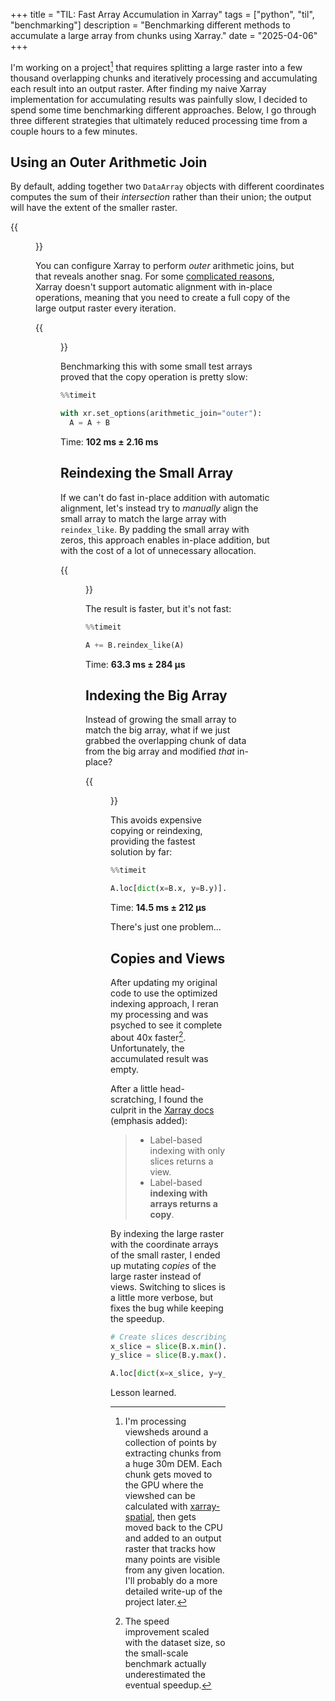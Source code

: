 +++
title = "TIL: Fast Array Accumulation in Xarray"
tags = ["python", "til", "benchmarking"]
description = "Benchmarking different methods to accumulate a large array from chunks using Xarray."
date = "2025-04-06"
+++

I'm working on a project[^viewshed] that requires splitting a large raster into a few thousand overlapping chunks and iteratively processing and accumulating each result into an output raster. After finding my naive Xarray implementation for accumulating results was painfully slow, I decided to spend some time benchmarking different approaches. Below, I go through three different strategies that ultimately reduced processing time from a couple hours to a few minutes.

## Using an Outer Arithmetic Join

By default, adding together two `DataArray` objects with different coordinates computes the sum of their *intersection* rather than their union; the output will have the extent of the smaller raster.

{{<figure src="inner_join.png">}}

You can configure Xarray to perform *outer* arithmetic joins, but that reveals another snag. For some [complicated reasons](https://github.com/pydata/xarray/issues/3910), Xarray doesn't support automatic alignment with in-place operations, meaning that you need to create a full copy of the large output raster every iteration.

{{<figure src="outer_join.png">}}

Benchmarking this with some small test arrays proved that the copy operation is pretty slow:

```python
%%timeit

with xr.set_options(arithmetic_join="outer"):
  A = A + B
```

Time: **102 ms ± 2.16 ms**

## Reindexing the Small Array

If we can't do fast in-place addition with automatic alignment, let's instead try to *manually* align the small array to match the large array with `reindex_like`. By padding the small array with zeros, this approach enables in-place addition, but with the cost of a lot of unnecessary allocation. 

{{<figure src="reindex.png">}}

The result is faster, but it's not fast:

```python
%%timeit

A += B.reindex_like(A)
```

Time: **63.3 ms ± 284 µs**

## Indexing the Big Array

Instead of growing the small array to match the big array, what if we just grabbed the overlapping chunk of data from the big array and modified *that* in-place? 

{{<figure src="index.png">}}

This avoids expensive copying or reindexing, providing the fastest solution by far:

```python
%%timeit

A.loc[dict(x=B.x, y=B.y)].data += B.data
```

Time: **14.5 ms ± 212 µs**

There's just one problem...

## Copies and Views

After updating my original code to use the optimized indexing approach, I reran my processing and was psyched to see it complete about 40x faster[^scaling]. Unfortunately, the accumulated result was empty.

After a little head-scratching, I found the culprit in the [Xarray docs](https://docs.xarray.dev/en/latest/user-guide/indexing.html#copies-vs-views) (emphasis added):

> - Label-based indexing with only slices returns a view.
> - Label-based **indexing with arrays returns a copy**.

By indexing the large raster with the coordinate arrays of the small raster, I ended up mutating *copies* of the large raster instead of views. Switching to slices is a little more verbose, but fixes the bug while keeping the speedup.

```python
# Create slices describing the extent (inclusive) of the small raster
x_slice = slice(B.x.min().item(), B.x.max().item() + 1)
y_slice = slice(B.y.max().item() + 1, B.y.min().item())

A.loc[dict(x=x_slice, y=y_slice)].data += B.data
```

Lesson learned.

[^viewshed]: I'm processing viewsheds around a collection of points by extracting chunks from a huge 30m DEM. Each chunk gets moved to the GPU where the viewshed can be calculated with [xarray-spatial](https://github.com/makepath/xarray-spatial), then gets moved back to the CPU and added to an output raster that tracks how many points are visible from any given location. I'll probably do a more detailed write-up of the project later.

[^scaling]: The speed improvement scaled with the dataset size, so the small-scale benchmark actually underestimated the eventual speedup.
